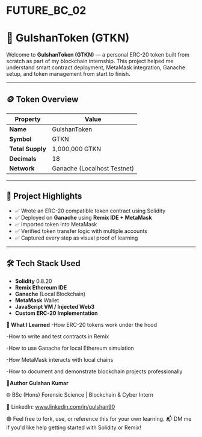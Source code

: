 # FUTURE_BC_02

# 💠 GulshanToken (GTKN)

Welcome to **GulshanToken (GTKN)** — a personal ERC-20 token built from scratch as part of my blockchain internship. This project helped me understand smart contract deployment, MetaMask integration, Ganache setup, and token management from start to finish.

---

## 🪙 Token Overview

| Property        | Value                        |
|----------------|------------------------------|
| **Name**        | GulshanToken                 |
| **Symbol**      | GTKN                         |
| **Total Supply**| 1,000,000 GTKN               |
| **Decimals**    | 18                           |
| **Network**     | Ganache (Localhost Testnet)  |

---

## 🚀 Project Highlights

- ✅ Wrote an ERC-20 compatible token contract using Solidity
- ✅ Deployed on **Ganache** using **Remix IDE + MetaMask**
- ✅ Imported token into MetaMask
- ✅ Verified token transfer logic with multiple accounts
- ✅ Captured every step as visual proof of learning

---

## 🛠 Tech Stack Used

- **Solidity** 0.8.20
- **Remix Ethereum IDE**
- **Ganache** (Local Blockchain)
- **MetaMask** Wallet
- **JavaScript VM / Injected Web3**
- **Custom ERC-20 Implementation**

**🧠 What I Learned**
-How ERC-20 tokens work under the hood

-How to write and test contracts in Remix

-How to use Ganache for local Ethereum simulation

-How MetaMask interacts with local chains

-How to document and demonstrate blockchain projects professionally

**📎Author**
**Gulshan Kumar**

🌐 BSc (Hons) Forensic Science | Blockchain & Cyber Intern

🔗 LinkedIn: www.linkedin.com/in/gulshan90


🟢 Feel free to fork, use, or reference this for your own learning.
📬 DM me if you'd like help getting started with Solidity or Remix!
